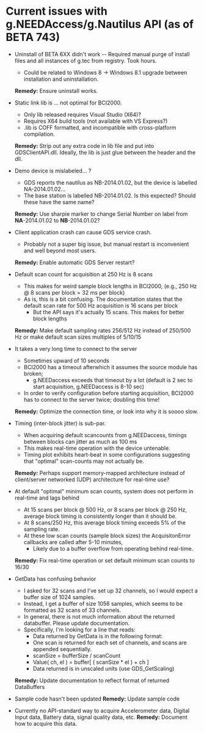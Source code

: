 Current issues with g.NEEDAccess/g.Nautilus API (as of BETA 743)
================================================================
* Uninstall of BETA 6XX didn't work -- Required manual purge of install files and all instances of g.tec from registry.  Took hours.
	* Could be related to Windows 8 -> Windows 8.1 upgrade between installation and uninstallation.

	__Remedy:__ Ensure uninstall works.

* Static link lib is ... not optimal for BCI2000.
	* Only lib released requires Visual Studio (X64)?
	* Requires X64 build tools (not available with VS Express?)
	* .lib is COFF formatted, and incompatible with cross-platform compilation.

	__Remedy:__ Strip out any extra code in lib file and put into GDSClientAPI.dll.
		Ideally, the lib is just glue between the header and the dll.

* Demo device is mislabeled... ?  
	* GDS reports the nautilus as NB-2014.01.02, but the device is labelled NA-2014.01.02...
	* The base station is labelled NB-2014.01.02. Is this expected?  Should these have the same name?

	__Remedy:__ Use sharpie marker to change Serial Number on label from __NA__-2014.01.02 to __NB__-2014.01.02?

* Client application crash can cause GDS service crash.
	* Probably not a super big issue, but manual restart is inconvenient and well beyond most users.

	__Remedy:__ Enable automatic GDS Server restart?

* Default scan count for acquisition at 250 Hz is 8 scans
	* This makes for weird sample block lengths in BCI2000, (e.g., 250 Hz @ 8 scans per block = 32 ms per block)
	* As is, this is a bit confusing.  The documentation states that the default scan rate for 500 Hz acquisition is 16 scans per block
		* But the API says it's actually 15 scans.  This makes for better block lengths

	__Remedy:__ Make default sampling rates 256/512 Hz instead of 250/500 Hz or make default scan sizes multiples of 5/10/15 

* It takes a very long time to connect to the server
	* Sometimes upward of 10 seconds
	* BCI2000 has a timeout afterwhich it assumes the source module has broken; 
		* g.NEEDaccess exceeds that timeout by a lot (default is 2 sec to start acquisition, g.NEEDaccess is 8-10 sec)
	* In order to verify configuration before starting acquisition, BCI2000 has to connect to the server twice; doubling this time!

	__Remedy:__ Optimize the connection time, or look into why it is soooo slow.

* Timing (inter-block jitter) is sub-par.
	* When acquiring default scancounts from g.NEEDaccess, timings between blocks can jitter as much as 100 ms
	* This makes real-time operation with the device untenable.
	* Timing plot exhibits heart-beat in some configurations suggesting that "optimal" scan-counts may not actually be.

	__Remedy:__ Perhaps support memory-mapped architecture instead of client/server networked (UDP) architecture for real-time use?

* At default "optimal" minimum scan counts, system does not perform in real-time and lags behind
	* At 15 scans per block @ 500 Hz, or 8 scans per block @ 250 Hz, average block timing is consistently longer than it should be.
	* At 8 scans/250 Hz, this average block timing exceeds 5% of the sampling rate.
	* At these low scan counts (sample block sizes) the AcquisitonError callbacks are called after 5-10 minutes,
		* Likely due to a buffer overflow from operating behind real-time.

	__Remedy:__ Fix real-time operation or set default minimum scan counts to 16/30

* GetData has confusing behavior
	* I asked for 32 scans and I've set up 32 channels, so I would expect a buffer size of 1024 samples.
	* Instead, I get a buffer of size 1056 samples, which seems to be formatted as 32 scans of 33 channels.
	* In general, there is not much information about the returned databuffer.  Please update documentation.
	* Specifically, I'm looking for a line that reads:
		* Data returned by GetData is in the following format:
		* One scan is returned for each set of channels, and scans are appended sequentially.
		* scanSize = bufferSize / scanCount
		* Value( ch, el ) = buffer[ ( scanSize * el ) + ch ]
		* Data returned is in unscaled units (use GDS_GetScaling)

	__Remedy:__ Update documentation to reflect format of returned DataBuffers

* Sample code hasn't been updated
	__Remedy:__ Update sample code

* Currently no API-standard way to acquire Accelerometer data, Digital Input data, Battery data, signal quality data, etc.
	__Remedy:__ Document how to acquire this data.

